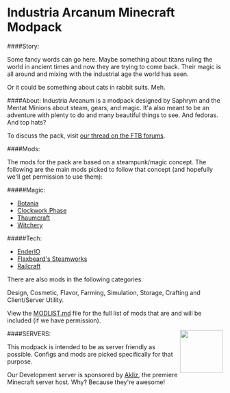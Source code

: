 Industria Arcanum Minecraft Modpack
=============

####Story:

Some fancy words can go here. Maybe something about titans ruling the world in ancient times and now they are trying to come back. Their magic is all around and mixing with the industrial age the world has seen.

Or it could be something about cats in rabbit suits. Meh.

####About:
Industria Arcanum is a modpack designed by Saphrym and the Mentat Minions about steam, gears, and magic. It'a also meant to be an adventure with plenty to do and many beautiful things to see. And fedoras. And top hats?

To discuss the pack, visit [our thread on the FTB forums](http://forum.feed-the-beast.com/threads/1-7-10-hqm-wip-smp-industria-arcanum.57953/).

####Mods:

The mods for the pack are based on a steampunk/magic concept. The following are the main mods picked to follow that concept (and hopefully we'll get permission to use them):

#####Magic:
* [Botania](http://vazkii.us/mod/Botania/)
* [Clockwork Phase](http://www.minecraftforum.net/forums/mapping-and-modding/minecraft-mods/2288839-clockwork-phase-1-7-10_1-0-time-magic-all-wrapped)
* [Thaumcraft](http://www.minecraftforum.net/forums/mapping-and-modding/minecraft-mods/1292130-thaumcraft-4-2-1-4-updated-2014-10-10)
* [Witchery](http://www.minecraftforum.net/forums/mapping-and-modding/minecraft-mods/wip-mods/1445248-witchery-0-20-6)

#####Tech:
* [EnderIO](http://enderio.com/)
* [Flaxbeard's Steamworks](http://minecraft.curseforge.com/mc-mods/224867-flaxbeards-steam-power)
* [Railcraft](http://www.curse.com/mc-mods/minecraft/railcraft)

There are also mods in the following categories:

Design, Cosmetic, Flavor, Farming, Simulation, Storage, Crafting and Client/Server Utility.

View the [MODLIST.md](MODLIST.md) file for the full list of mods that are and will be included (if we have permission).

####SERVERS:<a href="http://mentat.link/akliz"><img src="http://purplementat.com/wp-content/uploads/2014/11/logo-transparent.png" width="100" height="100" align="right"></a>

This modpack is intended to be as server friendly as possible. Configs and mods are picked specifically for that purpose.

Our Development server is sponsored by [Akliz](http://mentat.link/akliz), the premiere Minecraft server host. Why? Because they're awesome!
